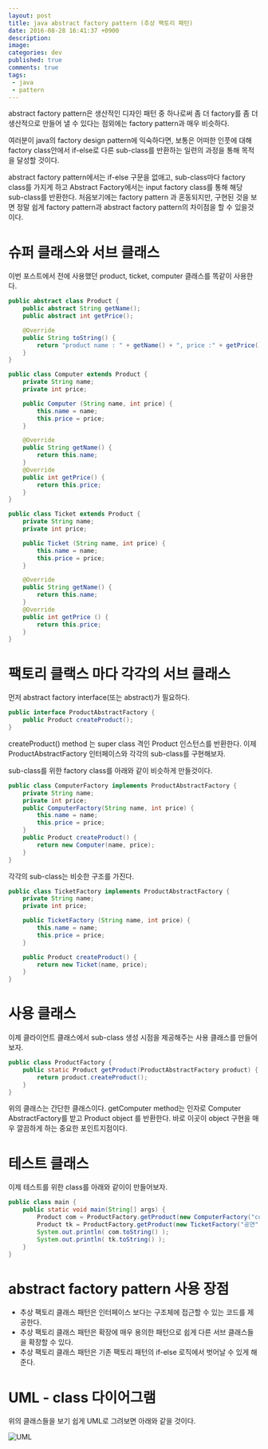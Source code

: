 ```yaml
---
layout: post
title: java abstract factory pattern (추상 팩토리 패턴)
date: 2016-08-28 16:41:37 +0900
description:
image:
categories: dev
published: true
comments: true
tags:
 - java
 - pattern
---
```


abstract factory pattern은 생산적인 디자인 패턴 중 하나로써 좀 더 factory를 좀 더 생산적으로 만들어 낼 수 있다는 점외에는 factory pattern과 매우 비슷하다.

여러분이 java의 factory design pattern에 익숙하다면, 보통은 어떠한 인풋에 대해 factory class안에서 if-else로 다른 sub-class를 반환하는 일련의 과정을 통해 목적을 달성할 것이다.

abstract factory pattern에서는 if-else 구문을 없애고, sub-class마다 factory class를 가지게 하고 Abstract Factory에서는 input factory class를 통해 해당 sub-class를 반환한다. 처음보기에는 factory pattern 과 혼동되지만, 구현된 것을 보면 정말 쉽게 factory pattern과 abstract factory pattern의 차이점을 할 수 있을것이다.

# 슈퍼 클래스와 서브 클래스

이번 포스트에서 전에 사용했던 product, ticket, computer 클래스를 똑같이 사용한다.

```java
public abstract class Product {
    public abstract String getName();
    public abstract int getPrice();

    @Override
    public String toString() {
        return "product name : " + getName() + ", price :" + getPrice();
    }
}
```

```java
public class Computer extends Product {
    private String name;
    private int price;

    public Computer (String name, int price) {
        this.name = name;
        this.price = price;
    }

    @Override
    public String getName() {
        return this.name;
    }
    @Override
    public int getPrice() {
        return this.price;
    }
}
```

```java
public class Ticket extends Product {
    private String name;
    private int price;

    public Ticket (String name, int price) {
        this.name = name;
        this.price = price;
    }

    @Override
    public String getName() {
        return this.name;
    }
    @Override
    public int getPrice () {
        return this.price;
    }
}
```

# 팩토리 클랙스 마다 각각의 서브 클래스

먼저 abstract factory interface(또는 abstract)가 필요하다.

```java
public interface ProductAbstractFactory {
    public Product createProduct();
}
```

createProduct() method 는 super class 격인 Product 인스턴스를 반환한다. 이제 ProductAbstractFactory 인터페이스와 각각의 sub-class를 구현해보자.

sub-class를 위한 factory class를 아래와 같이 비슷하게 만들것이다.

```java
public class ComputerFactory implements ProductAbstractFactory {
    private String name;
    private int price;
    public ComputerFactory(String name, int price) {
        this.name = name;
        this.price = price;
    }
    public Product createProduct() {
        return new Computer(name, price);
    }
}
```

각각의 sub-class는 비슷한 구조를 가진다.

```java
public class TicketFactory implements ProductAbstractFactory {
    private String name;
    private int price;

    public TicketFactory (String name, int price) {
        this.name = name;
        this.price = price;
    }

    public Product createProduct() {
        return new Ticket(name, price);
    }
}
```

# 사용 클래스

이제 클라이언트 클래스에서 sub-class 생성 시점을 제공해주는 사용 클래스를 만들어보자.

```java
public class ProductFactory {
    public static Product getProduct(ProductAbstractFactory product) {
        return product.createProduct();
    }
}
```

위의 클래스는 간단한 클래스이다. getComputer method는 인자로 Computer AbstractFactory를 받고 Product object 를 반환한다. 바로 이곳이 object 구현을 매우 깔끔하게 하는 중요한 포인트지점이다.

# 테스트 클래스

이제 테스트를 위한 class를 아래와 같이이 만들어보자.

```java
public class main {
    public static void main(String[] args) {
        Product com = ProductFactory.getProduct(new ComputerFactory("com1", 2000));
        Product tk = ProductFactory.getProduct(new TicketFactory("공연", 100000));
        System.out.println( com.toString() );
        System.out.println( tk.toString() );
    }
}
```

# abstract factory pattern 사용 장점

- 추상 팩토리 클래스 패턴은 인터페이스 보다는 구조체에 접근할 수 있는 코드를 제공한다.
- 추상 팩토리 클래스 패턴은 확장에 매우 용의한 패턴으로 쉽게 다른 서브 클래스들을 확장할 수 있다.
- 추상 팩토리 클래스 패턴은 기존 팩토리 패턴의 if-else 로직에서 벗어날 수 있게 해준다.

# UML - class 다이어그램

위의 클래스들을 보기 쉽게 UML로 그려보면 아래와 같을 것이다.

![UML](https://lh3.googleusercontent.com/uOLAqhglXbV9pRqKuIhpm2G1oiATCVipse1NNrVFqjqW4Wt5XCRuSn_s1RPUhWBfdUiQeS2NLLNVf0fbsNu7z4_96Q18ZVGi3zUuJfrJWl_UGYM4wuGPSBTmOxqPJCnTaVWkpeXbJj2Gh9mOzZgS7HIReNkLrYokGlOPUa-G1tdAHxBDpNbOhDjMTVHbOCnscQ9hdrhOX4jIIxkOwESsz93ypeN4uQnSGO8xBNC850fk1A5_EMFe7eWSLf8jjnbGe7Xu-VNHnqdxZJN9gxD2LX0UgCtWhBAZEAz7igNLOZmmSnursv2AQfB9ssofa5UA72AIm5KEknAyGq0f4zs7g6QWRv-7XYRNeq2Dqhon-nTiuOrwoKkKZUPr6_SaW0hEWymtG8m_5HseExvt6GDCv6XN-945b3d0ON9SbQ-8ld7_k-qL2EbashpSPGnTHnxL_7_R7oPPKzjOi_SEbQxim0xDSFCTuBedsIWg78l3UQQTeI1u9pklgc1mNslAMQr-zzmqn4BeoNjzKoqDNxfxXBkuYJQWIM66HetmEcMABJbdwQhonSHRpCyhNTN931tu6abfPANheLDMApM51kLVtscu6whljI9Jl0sLyt_CU9873hhp=s0)
